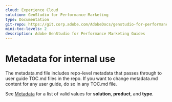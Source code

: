 ```yaml
---
cloud: Experience Cloud
solution: GenStudio for Performance Marketing
type: Documentation
git-repo: https://git.corp.adobe.com/AdobeDocs/genstudio-for-performance-marketing.en
mini-toc-levels: 2
description: Adobe GenStudio for Performance Marketing Guides
---
```


# Metadata for internal use

The metadata.md file includes repo-level metadata that passes through to user guide TOC.md files in the repo. If you want to change metadata.md content for any user guide, do so in any TOC.md file.

See [Metadata](https://experienceleague.adobe.com/docs/authoring-guide-exl/using/editing/user-guide-setup/metadata.html) for a list of valid values for **solution**, **product**, and **type**.
